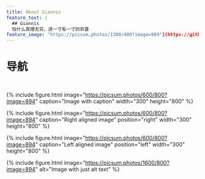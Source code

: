 ```yaml
---
title: About Giannis
feature_text: |
  ## Giannis
  怕什么真理无穷，进一寸有一寸的欢喜
feature_image: "https://picsum.photos/1300/400?image=989"](https://github.com/cumt-gliu)
---
```


# 导航







```


```

{% include figure.html image="https://picsum.photos/600/800?image=894" caption="Image with caption" width="300" height="800" %}

{% include figure.html image="https://picsum.photos/600/800?image=894" caption="Right aligned image" position="right" width="300" height="800" %}

{% include figure.html image="https://picsum.photos/600/800?image=894" caption="Left aligned image" position="left" width="300" height="800" %}

{% include figure.html image="https://picsum.photos/1600/800?image=894" alt="Image with just alt text" %}
